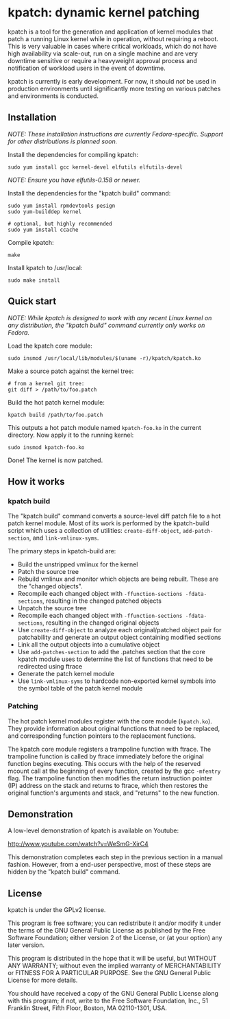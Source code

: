 kpatch: dynamic kernel patching
===============================

kpatch is a tool for the generation and application of kernel
modules that patch a running Linux kernel while in operation,
without requiring a reboot.  This is very valuable in cases
where critical workloads, which do not have high availability via
scale-out, run on a single machine and are very downtime
sensitive or require a heavyweight approval process and
notification of workload users in the event of downtime.

kpatch is currently is early development.  For now, it should _not_ be used
in production environments until significantly more testing on various
patches and environments is conducted.


Installation
------------

*NOTE: These installation instructions are currently Fedora-specific.  Support
for other distributions is planned soon.*

Install the dependencies for compiling kpatch:

    sudo yum install gcc kernel-devel elfutils elfutils-devel

*NOTE: Ensure you have elfutils-0.158 or newer.*

Install the dependencies for the "kpatch build" command:

    sudo yum install rpmdevtools pesign
    sudo yum-builddep kernel

    # optional, but highly recommended
    sudo yum install ccache

Compile kpatch:

    make

Install kpatch to /usr/local:

    sudo make install


Quick start
-----------

*NOTE: While kpatch is designed to work with any recent Linux
kernel on any distribution, the "kpatch build" command currently
only works on Fedora.*

Load the kpatch core module:

    sudo insmod /usr/local/lib/modules/$(uname -r)/kpatch/kpatch.ko

Make a source patch against the kernel tree:

    # from a kernel git tree:
    git diff > /path/to/foo.patch

Build the hot patch kernel module:

    kpatch build /path/to/foo.patch

This outputs a hot patch module named `kpatch-foo.ko` in the current
directory.  Now apply it to the running kernel:

    sudo insmod kpatch-foo.ko

Done!  The kernel is now patched.


How it works
------------

### kpatch build

The "kpatch build" command converts a source-level diff patch file to a hot
patch kernel module.  Most of its work is performed by the kpatch-build script
which uses a collection of utilities: `create-diff-object`,
`add-patch-section`, and `link-vmlinux-syms`.

The primary steps in kpatch-build are:
- Build the unstripped vmlinux for the kernel
- Patch the source tree
- Rebuild vmlinux and monitor which objects are being rebuilt.
  These are the "changed objects".
- Recompile each changed object with `-ffunction-sections -fdata-sections`,
  resulting in the changed patched objects
- Unpatch the source tree
- Recompile each changed object with `-ffunction-sections -fdata-sections`,
  resulting in the changed original objects
- Use `create-diff-object` to analyze each original/patched object pair
  for patchability and generate an output object containing modified
  sections
- Link all the output objects into a cumulative object
- Use `add-patches-section` to add the .patches section that the
  core kpatch module uses to determine the list of functions that need
  to be redirected using ftrace
- Generate the patch kernel module
- Use `link-vmlinux-syms` to hardcode non-exported kernel symbols
  into the symbol table of the patch kernel module

### Patching

The hot patch kernel modules register with the core module (`kpatch.ko`).
They provide information about original functions that need to be replaced, and
corresponding function pointers to the replacement functions.

The kpatch core module registers a trampoline function with ftrace.  The
trampoline function is called by ftrace immediately before the original
function begins executing.  This occurs with the help of the reserved mcount
call at the beginning of every function, created by the gcc `-mfentry` flag.
The trampoline function then modifies the return instruction pointer (IP)
address on the stack and returns to ftrace, which then restores the original
function's arguments and stack, and "returns" to the new function.


Demonstration
-------------

A low-level demonstration of kpatch is available on Youtube:

http://www.youtube.com/watch?v=WeSmG-XirC4

This demonstration completes each step in the previous section in a manual
fashion.  However, from a end-user perspective, most of these steps are hidden
by the "kpatch build" command.


License
-------

kpatch is under the GPLv2 license.

This program is free software; you can redistribute it and/or
modify it under the terms of the GNU General Public License
as published by the Free Software Foundation; either version 2
of the License, or (at your option) any later version.

This program is distributed in the hope that it will be useful,
but WITHOUT ANY WARRANTY; without even the implied warranty of
MERCHANTABILITY or FITNESS FOR A PARTICULAR PURPOSE.  See the
GNU General Public License for more details.

You should have received a copy of the GNU General Public License
along with this program; if not, write to the Free Software
Foundation, Inc., 51 Franklin Street, Fifth Floor, Boston, MA  02110-1301, USA.
